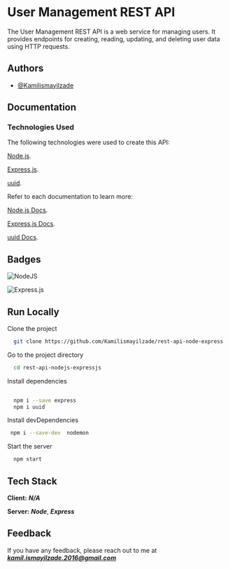 
# User Management REST API

The User Management REST API is a web service for managing users. It provides endpoints for creating, reading, updating, and deleting user data using HTTP requests.


## Authors

- [@Kamilismayilzade](https://www.github.com/Kamilismayilzade)


## Documentation

### Technologies Used
The following technologies were used to create this API:

[Node.js](https://nodejs.org/en).

[Express.js](https://expressjs.com/).

[uuid](https://www.npmjs.com/package/uuid).

Refer to each documentation to learn more:

[Node.js Docs](https://nodejs.org/en/docs).

[Express.js Docs](https://expressjs.com/en/starter/installing.html).

[uuid Docs](https://www.npmjs.com/package/uuid).
## Badges

![NodeJS](https://img.shields.io/badge/node.js-6DA55F?style=plastic&logo=node.js&logoColor=white)

 ![Express.js](https://img.shields.io/badge/express.js-%23404d59.svg?style=plastic&logo=express&logoColor=%2361DAFB)
## Run Locally

Clone the project

```bash
  git clone https://github.com/Kamilismayilzade/rest-api-node-express
```

Go to the project directory

```bash
  cd rest-api-nodejs-expressjs
```

Install dependencies

```bash
  
  npm i --save express
  npm i uuid
```

Install devDependencies

```bash
 npm i --save-dev  nodemon
```

Start the server

```bash
  npm start
```


## Tech Stack

**Client:** *****N/A*****

**Server:** *****Node*****, *****Express*****


## Feedback

If you have any feedback, please reach out to me at *****kamil.ismayilzade.2016@gmail.com*****


